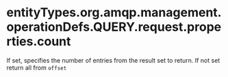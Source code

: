 # entityTypes.org.amqp.management.operationDefs.QUERY.request.properties.count

If set, specifies the number of entries from the result set to return. If not set return all from `offset`

